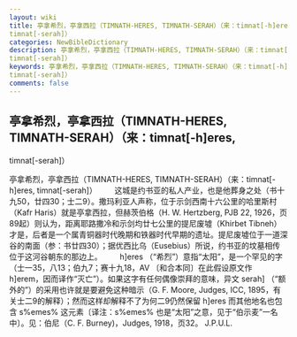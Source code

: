 ```yaml
---
layout: wiki
title: 亭拿希烈，亭拿西拉（TIMNATH-HERES, TIMNATH-SERAH）（来：timnat[-h]eres,
timnat[-serah]）
categories: NewBibleDictionary
description: 亭拿希烈，亭拿西拉（TIMNATH-HERES, TIMNATH-SERAH）（来：timnat[-h]eres,
timnat[-serah]）
keywords: 亭拿希烈，亭拿西拉（TIMNATH-HERES, TIMNATH-SERAH）（来：timnat[-h]eres,
timnat[-serah]）
comments: false
---
```


## 亭拿希烈，亭拿西拉（TIMNATH-HERES, TIMNATH-SERAH）（来：timnat[-h]eres,
timnat[-serah]）



亭拿希烈，亭拿西拉（TIMNATH-HERES,
TIMNATH-SERAH）（来：timnat[-h]eres, timnat[-serah]）
　　这城是约书亚的私人产业，也是他葬身之处（书十九50，廿四30；士二9）。撒玛利亚人声称，位于示剑西南十六公里的哈里斯村（Kafr Haris）就是亭拿西拉，但赫茨伯格（H. W. Hertzberg, PJB 22, 1926，页89起）则认为，距离耶路撒冷和示剑均廿七公里的提尼废墟（Khirbet Tibneh）才是，后者是一个属青铜器时代晚期和铁器时代早期的遗址。提尼废墟位于一道深谷的南面（参：书廿四30）；据优西比乌（Eusebius）所说，约书亚的坟墓相传位于这河谷朝东的那边上。
　　h]eres （“希烈”）意指“太阳”，是一个罕见的字（士一35，八13；伯九7；赛十九18，AV 〔和合本同〕在此假设原文作 h]erem，因而译作“灭亡”）。如果这字有任何偶像崇拜的意味，异文 serah] （“额外的”）的采用也许就是要避免这种暗示（G. F. Moore, Judges, ICC, 1895，有关士二9的解释）；然而这样却解释不了为何二9仍然保留 h]eres 而其他地名也包含 s%emes% 这元素〔译注：s%emes% 也是“太阳”之意，见于“伯示麦”一名中〕。见：伯尼（C. F. Burney)，Judges, 1918，页32。
J.P.U.L.




